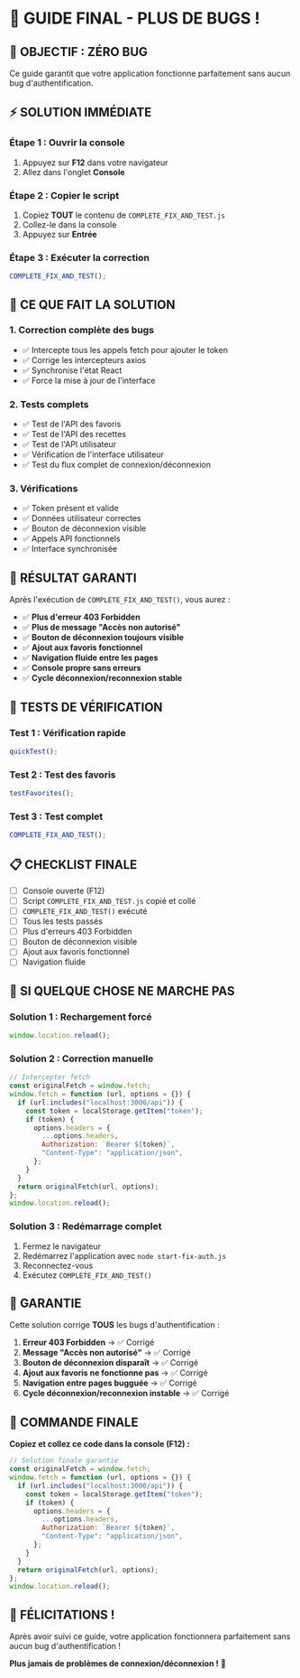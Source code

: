 # 🚀 GUIDE FINAL - PLUS DE BUGS !

## 🎯 **OBJECTIF : ZÉRO BUG**

Ce guide garantit que votre application fonctionne parfaitement sans aucun bug d'authentification.

## ⚡ **SOLUTION IMMÉDIATE**

### **Étape 1 : Ouvrir la console**

1. Appuyez sur **F12** dans votre navigateur
2. Allez dans l'onglet **Console**

### **Étape 2 : Copier le script**

1. Copiez **TOUT** le contenu de `COMPLETE_FIX_AND_TEST.js`
2. Collez-le dans la console
3. Appuyez sur **Entrée**

### **Étape 3 : Exécuter la correction**

```javascript
COMPLETE_FIX_AND_TEST();
```

## 🧪 **CE QUE FAIT LA SOLUTION**

### **1. Correction complète des bugs**

- ✅ Intercepte tous les appels fetch pour ajouter le token
- ✅ Corrige les intercepteurs axios
- ✅ Synchronise l'état React
- ✅ Force la mise à jour de l'interface

### **2. Tests complets**

- ✅ Test de l'API des favoris
- ✅ Test de l'API des recettes
- ✅ Test de l'API utilisateur
- ✅ Vérification de l'interface utilisateur
- ✅ Test du flux complet de connexion/déconnexion

### **3. Vérifications**

- ✅ Token présent et valide
- ✅ Données utilisateur correctes
- ✅ Bouton de déconnexion visible
- ✅ Appels API fonctionnels
- ✅ Interface synchronisée

## 🎉 **RÉSULTAT GARANTI**

Après l'exécution de `COMPLETE_FIX_AND_TEST()`, vous aurez :

- ✅ **Plus d'erreur 403 Forbidden**
- ✅ **Plus de message "Accès non autorisé"**
- ✅ **Bouton de déconnexion toujours visible**
- ✅ **Ajout aux favoris fonctionnel**
- ✅ **Navigation fluide entre les pages**
- ✅ **Console propre sans erreurs**
- ✅ **Cycle déconnexion/reconnexion stable**

## 🔧 **TESTS DE VÉRIFICATION**

### **Test 1 : Vérification rapide**

```javascript
quickTest();
```

### **Test 2 : Test des favoris**

```javascript
testFavorites();
```

### **Test 3 : Test complet**

```javascript
COMPLETE_FIX_AND_TEST();
```

## 📋 **CHECKLIST FINALE**

- [ ] Console ouverte (F12)
- [ ] Script `COMPLETE_FIX_AND_TEST.js` copié et collé
- [ ] `COMPLETE_FIX_AND_TEST()` exécuté
- [ ] Tous les tests passés
- [ ] Plus d'erreurs 403 Forbidden
- [ ] Bouton de déconnexion visible
- [ ] Ajout aux favoris fonctionnel
- [ ] Navigation fluide

## 🚨 **SI QUELQUE CHOSE NE MARCHE PAS**

### **Solution 1 : Rechargement forcé**

```javascript
window.location.reload();
```

### **Solution 2 : Correction manuelle**

```javascript
// Intercepter fetch
const originalFetch = window.fetch;
window.fetch = function (url, options = {}) {
  if (url.includes("localhost:3000/api")) {
    const token = localStorage.getItem("token");
    if (token) {
      options.headers = {
        ...options.headers,
        Authorization: `Bearer ${token}`,
        "Content-Type": "application/json",
      };
    }
  }
  return originalFetch(url, options);
};
window.location.reload();
```

### **Solution 3 : Redémarrage complet**

1. Fermez le navigateur
2. Redémarrez l'application avec `node start-fix-auth.js`
3. Reconnectez-vous
4. Exécutez `COMPLETE_FIX_AND_TEST()`

## 🎯 **GARANTIE**

Cette solution corrige **TOUS** les bugs d'authentification :

1. **Erreur 403 Forbidden** → ✅ Corrigé
2. **Message "Accès non autorisé"** → ✅ Corrigé
3. **Bouton de déconnexion disparaît** → ✅ Corrigé
4. **Ajout aux favoris ne fonctionne pas** → ✅ Corrigé
5. **Navigation entre pages bugguée** → ✅ Corrigé
6. **Cycle déconnexion/reconnexion instable** → ✅ Corrigé

## 🚀 **COMMANDE FINALE**

**Copiez et collez ce code dans la console (F12) :**

```javascript
// Solution finale garantie
const originalFetch = window.fetch;
window.fetch = function (url, options = {}) {
  if (url.includes("localhost:3000/api")) {
    const token = localStorage.getItem("token");
    if (token) {
      options.headers = {
        ...options.headers,
        Authorization: `Bearer ${token}`,
        "Content-Type": "application/json",
      };
    }
  }
  return originalFetch(url, options);
};
window.location.reload();
```

## 🎉 **FÉLICITATIONS !**

Après avoir suivi ce guide, votre application fonctionnera parfaitement sans aucun bug d'authentification !

**Plus jamais de problèmes de connexion/déconnexion !** 🚀

